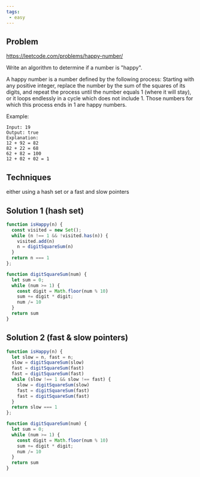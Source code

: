 ```yaml
---
tags: 
 - easy
---
```


## Problem 

https://leetcode.com/problems/happy-number/

Write an algorithm to determine if a number is "happy".

A happy number is a number defined by the following process: Starting with any 
positive integer, replace the number by the sum of the squares of its digits, 
and repeat the process until the number equals 1 (where it will stay), or it 
loops endlessly in a cycle which does not include 1. Those numbers for which 
this process ends in 1 are happy numbers.

Example: 

```
Input: 19
Output: true
Explanation: 
12 + 92 = 82
82 + 22 = 68
62 + 82 = 100
12 + 02 + 02 = 1
```

## Techniques

either using a hash set or a fast and slow pointers


## Solution 1 (hash set)

```javascript
function isHappy(n) {
  const visited = new Set();
  while (n !== 1 && !visited.has(n)) {
    visited.add(n)
    n = digitSquareSum(n)
  }
  return n === 1
};

function digitSquareSum(num) {
  let sum = 0;
  while (num >= 1) {
    const digit = Math.floor(num % 10)
    sum += digit * digit;
    num /= 10
  }
  return sum
}
```

## Solution 2 (fast & slow pointers)

```javascript
function isHappy(n) {
  let slow = n, fast = n;
  slow = digitSquareSum(slow)
  fast = digitSquareSum(fast)
  fast = digitSquareSum(fast)
  while (slow !== 1 && slow !== fast) {
    slow = digitSquareSum(slow)
    fast = digitSquareSum(fast)
    fast = digitSquareSum(fast) 
  }
  return slow === 1
};

function digitSquareSum(num) {
  let sum = 0;
  while (num >= 1) {
    const digit = Math.floor(num % 10)
    sum += digit * digit;
    num /= 10
  }
  return sum
}
```

